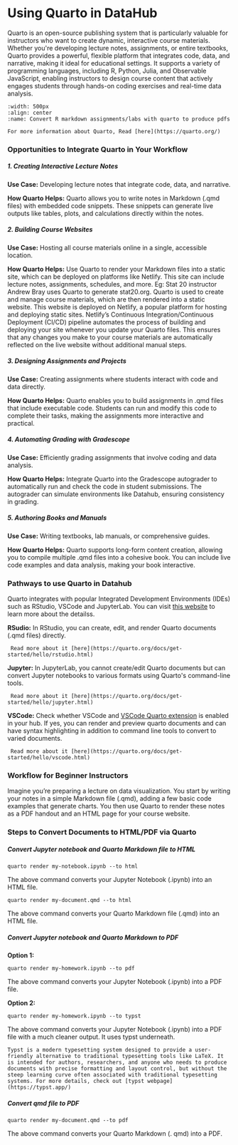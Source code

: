 # Using Quarto in DataHub

Quarto is an open-source publishing system that is particularly valuable for instructors who want to create dynamic, interactive course materials. Whether you're developing lecture notes, assignments, or entire textbooks, Quarto provides a powerful, flexible platform that integrates code, data, and narrative, making it ideal for educational settings. It supports a variety of programming languages, including R, Python, Julia, and Observable JavaScript, enabling instructors to design course content that actively engages students through hands-on coding exercises and real-time data analysis.

```{figure} ../images/Quarto.gif
:width: 500px
:align: center
:name: Convert R markdown assignments/labs with quarto to produce pdfs
```

```{note}
For more information about Quarto, Read [here](https://quarto.org/)
```

### Opportunities to Integrate Quarto in Your Workflow

##### 1. Creating Interactive Lecture Notes

**Use Case:** Developing lecture notes that integrate code, data, and narrative.

**How Quarto Helps:** Quarto allows you to write notes in Markdown (.qmd files) with embedded code snippets. These snippets can generate live outputs like tables, plots, and calculations directly within the notes.

##### 2. Building Course Websites

**Use Case:** Hosting all course materials online in a single, accessible location.

**How Quarto Helps:** Use Quarto to render your Markdown files into a static site, which can be deployed on platforms like Netlify. This site can include lecture notes, assignments, schedules, and more.
Eg: Stat 20 instructor Andrew Bray uses Quarto to generate stat20.org. Quarto is used to create and manage course materials, which are then rendered into a static website. This website is deployed on Netlify, a popular platform for hosting and deploying static sites. Netlify’s Continuous Integration/Continuous Deployment (CI/CD) pipeline automates the process of building and deploying your site whenever you update your Quarto files. This ensures that any changes you make to your course materials are automatically reflected on the live website without additional manual steps.

##### 3. Designing Assignments and Projects

**Use Case:** Creating assignments where students interact with code and data directly.

**How Quarto Helps:** Quarto enables you to build assignments in .qmd files that include executable code. Students can run and modify this code to complete their tasks, making the assignments more interactive and practical.

##### 4. Automating Grading with Gradescope

**Use Case:** Efficiently grading assignments that involve coding and data analysis.

**How Quarto Helps:** Integrate Quarto into the Gradescope autograder to automatically run and check the code in student submissions. The autograder can simulate environments like Datahub, ensuring consistency in grading.

##### 5. Authoring Books and Manuals

**Use Case:** Writing textbooks, lab manuals, or comprehensive guides.

**How Quarto Helps:** Quarto supports long-form content creation, allowing you to compile multiple .qmd files into a cohesive book. You can include live code examples and data analysis, making your book interactive.

### Pathways to use Quarto in Datahub

Quarto integrates with popular Integrated Development Environments (IDEs) such as RStudio, VSCode and JupyterLab. You can visit [this website](https://quarto.org/docs/get-started/) to learn more about the detailss.

**RSudio:** In RStudio, you can create, edit, and render Quarto documents (.qmd files) directly.

```{note}
 Read more about it [here](https://quarto.org/docs/get-started/hello/rstudio.html)
```

**Jupyter:** In JupyterLab, you cannot create/edit Quarto documents but can convert Jupyter notebooks to various formats using Quarto's command-line tools.

```{note}
 Read more about it [here](https://quarto.org/docs/get-started/hello/jupyter.html)
```

**VSCode:** Check whether VSCode and [VSCode Quarto extension](https://marketplace.visualstudio.com/items?itemName=quarto.quarto) is enabled in your hub. If yes, you can render and preview quarto documents and can have syntax highlighting in addition to command line tools to convert to varied documents. 

```{note}
 Read more about it [here](https://quarto.org/docs/get-started/hello/vscode.html)
```

### Workflow for Beginner Instructors

Imagine you’re preparing a lecture on data visualization. You start by writing your notes in a simple Markdown file (.qmd), adding a few basic code examples that generate charts. You then use Quarto to render these notes as a PDF handout and an HTML page for your course website. 

### Steps to Convert Documents to HTML/PDF via Quarto

##### Convert Jupyter notebook and Quarto Markdown file to HTML

```{code}
quarto render my-notebook.ipynb --to html
```

The above command converts your Jupyter Notebook (.ipynb) into an HTML file.

```{code}
quarto render my-document.qmd --to html
```
The above command converts your Quarto Markdown file (.qmd) into an HTML file.

##### Convert Jupyter notebook and Quarto Markdown to PDF

**Option 1:**

```{code}
quarto render my-homework.ipynb --to pdf
```
The above command converts your Jupyter Notebook (.ipynb) into a PDF file.

**Option 2:**

```{code}
quarto render my-homework.ipynb --to typst
```

The above command converts your Jupyter Notebook (.ipynb) into a PDF file with a much cleaner output. It uses typst underneath.

```{note}
Typst is a modern typesetting system designed to provide a user-friendly alternative to traditional typesetting tools like LaTeX. It is intended for authors, researchers, and anyone who needs to produce documents with precise formatting and layout control, but without the steep learning curve often associated with traditional typesetting systems. For more details, check out [typst webpage](https://typst.app/)
```

##### Convert qmd file to PDF

```{code}
quarto render my-document.qmd --to pdf
```

The above command converts your Quarto Markdown (. qmd) into a PDF.